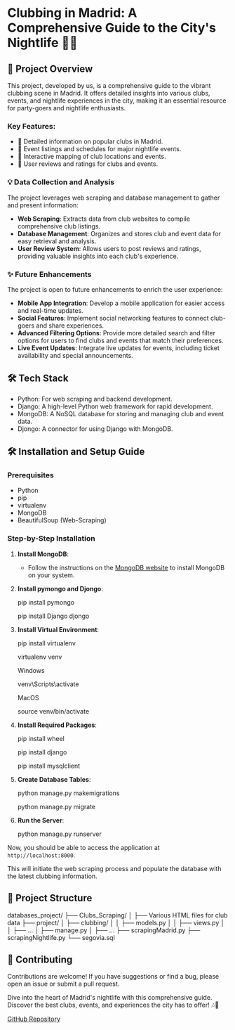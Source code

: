# Clubbing in Madrid: A Comprehensive Guide to the City's Nightlife 🌃💃

## 🌟 Project Overview
This project, developed by us, is a comprehensive guide to the vibrant clubbing scene in Madrid. It offers detailed insights into various clubs, events, and nightlife experiences in the city, making it an essential resource for party-goers and nightlife enthusiasts.

### Key Features:
- 🎉 Detailed information on popular clubs in Madrid.
- 📅 Event listings and schedules for major nightlife events.
- 📍 Interactive mapping of club locations and events.
- 📝 User reviews and ratings for clubs and events.

### 💡 Data Collection and Analysis
The project leverages web scraping and database management to gather and present information:

- **Web Scraping**: Extracts data from club websites to compile comprehensive club listings.
- **Database Management**: Organizes and stores club and event data for easy retrieval and analysis.
- **User Review System**: Allows users to post reviews and ratings, providing valuable insights into each club's experience.

### ✨ Future Enhancements
The project is open to future enhancements to enrich the user experience:

- **Mobile App Integration**: Develop a mobile application for easier access and real-time updates.
- **Social Features**: Implement social networking features to connect club-goers and share experiences.
- **Advanced Filtering Options**: Provide more detailed search and filter options for users to find clubs and events that match their preferences.
- **Live Event Updates**: Integrate live updates for events, including ticket availability and special announcements.

## 🛠 Tech Stack
- Python: For web scraping and backend development.
- Django: A high-level Python web framework for rapid development.
- MongoDB: A NoSQL database for storing and managing club and event data.
- Djongo: A connector for using Django with MongoDB.

## 🛠 Installation and Setup Guide

### Prerequisites
- Python
- pip
- virtualenv
- MongoDB
- BeautifulSoup (Web-Scraping)

### Step-by-Step Installation

1. **Install MongoDB**:
   - Follow the instructions on the [MongoDB website](https://www.mongodb.com/try/download/community) to install MongoDB on your system.

2. **Install pymongo and Djongo**:

   pip install pymongo
   
   pip install Django djongo


3. **Install Virtual Environment**:

   pip install virtualenv

   virtualenv venv

   Windows

   venv\Scripts\activate

   MacOS

   source venv/bin/activate


4. **Install Required Packages**:

   pip install wheel
   
   pip install django
   
   pip install mysqlclient

5. **Create Database Tables**:

   python manage.py makemigrations
   
   python manage.py migrate

6. **Run the Server**:

   python manage.py runserver

Now, you should be able to access the application at `http://localhost:8000`.

This will initiate the web scraping process and populate the database with the latest clubbing information.

## 📁 Project Structure

databases_project/
├── Clubs_Scraping/
│   ├── Various HTML files for club data
├── project/
│   ├── clubbing/
│   │   ├── models.py
│   │   ├── views.py
│   │   ├── ...
│   ├── manage.py
│   ├── ...
├── scrapingMadrid.py
├── scrapingNightlife.py
└── segovia.sql



## 👥 Contributing
Contributions are welcome! If you have suggestions or find a bug, please open an issue or submit a pull request.


Dive into the heart of Madrid's nightlife with this comprehensive guide. Discover the best clubs, events, and experiences the city has to offer! 🎶🌆

[GitHub Repository](https://github.com/smaswin21/databases_project)


   
